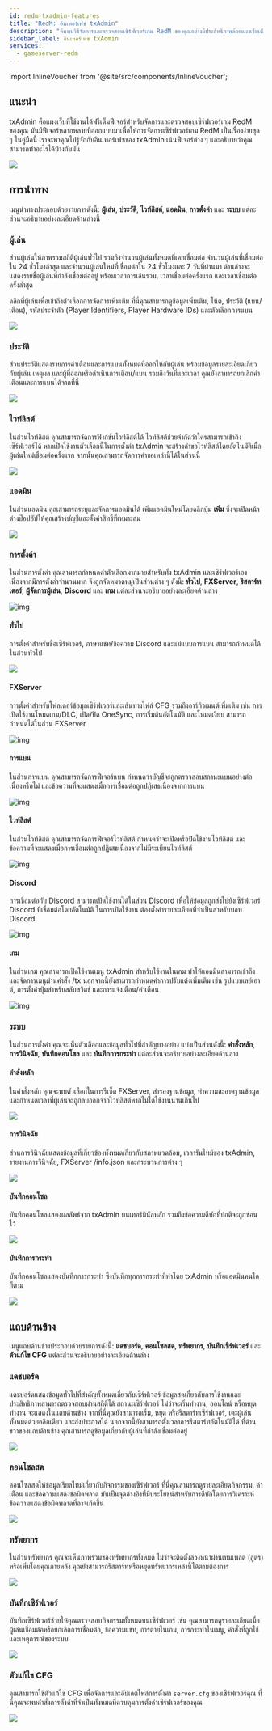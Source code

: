 ```yaml
---
id: redm-txadmin-features
title: "RedM: อินเทอร์เฟซ txAdmin"
description: "ค้นพบวิธีจัดการและตรวจสอบเซิร์ฟเวอร์เกม RedM ของคุณอย่างมีประสิทธิภาพด้วยแผงเว็บเต็มฟีเจอร์ของ txAdmin → เรียนรู้เพิ่มเติมตอนนี้"
sidebar_label: อินเทอร์เฟซ txAdmin
services:
  - gameserver-redm
---
```


import InlineVoucher from '@site/src/components/InlineVoucher';



## แนะนำ

txAdmin คือแผงเว็บที่ใช้งานได้ฟรีเต็มฟีเจอร์สำหรับจัดการและตรวจสอบเซิร์ฟเวอร์เกม RedM ของคุณ มันมีฟีเจอร์หลากหลายที่ออกแบบมาเพื่อให้การจัดการเซิร์ฟเวอร์เกม RedM เป็นเรื่องง่ายสุด ๆ ในคู่มือนี้ เราจะพาคุณไปรู้จักกับอินเทอร์เฟซของ txAdmin เน้นฟีเจอร์ต่าง ๆ และอธิบายว่าคุณสามารถทำอะไรได้บ้างกับมัน

![](https://screensaver01.zap-hosting.com/index.php/s/YrRXBNBX2xTnRyJ/preview)

<InlineVoucher />



## การนำทาง

เมนูนำทางประกอบด้วยรายการดังนี้: **ผู้เล่น**, **ประวัติ**, **ไวท์ลิสต์**, **แอดมิน**, **การตั้งค่า** และ **ระบบ** แต่ละส่วนจะอธิบายอย่างละเอียดด้านล่างนี้

### ผู้เล่น

ส่วนผู้เล่นให้ภาพรวมสถิติผู้เล่นทั่วไป รวมถึงจำนวนผู้เล่นทั้งหมดที่เคยเชื่อมต่อ จำนวนผู้เล่นที่เชื่อมต่อใน 24 ชั่วโมงล่าสุด และจำนวนผู้เล่นใหม่ที่เชื่อมต่อใน 24 ชั่วโมงและ 7 วันที่ผ่านมา ด้านล่างจะแสดงรายชื่อผู้เล่นที่กำลังเชื่อมต่ออยู่ พร้อมเวลาการเล่นรวม, เวลาเชื่อมต่อครั้งแรก และเวลาเชื่อมต่อครั้งล่าสุด

คลิกที่ผู้เล่นเพื่อเข้าถึงตัวเลือกการจัดการเพิ่มเติม ที่นี่คุณสามารถดูข้อมูลเพิ่มเติม, โน้ต, ประวัติ (แบน/เตือน), รหัสประจำตัว (Player Identifiers, Player Hardware IDs) และตัวเลือกการแบน

![](https://screensaver01.zap-hosting.com/index.php/s/wpRc2sW6gZZaN3S/download)





### ประวัติ

ส่วนประวัติแสดงรายการคำเตือนและการแบนทั้งหมดที่ออกให้กับผู้เล่น พร้อมข้อมูลรายละเอียดเกี่ยวกับผู้เล่น เหตุผล และผู้ที่ออกหรือดำเนินการเตือน/แบน รวมถึงวันที่และเวลา คุณยังสามารถยกเลิกคำเตือนและการแบนได้จากที่นี่

![](https://screensaver01.zap-hosting.com/index.php/s/qbLwEx39pmpY4sa/preview)

### ไวท์ลิสต์

ในส่วนไวท์ลิสต์ คุณสามารถจัดการฟังก์ชันไวท์ลิสต์ได้ ไวท์ลิสต์ช่วยจำกัดว่าใครสามารถเข้าถึงเซิร์ฟเวอร์ได้ หากเปิดใช้งานตัวเลือกนี้ในการตั้งค่า txAdmin จะสร้างคำขอไวท์ลิสต์โดยอัตโนมัติเมื่อผู้เล่นใหม่เชื่อมต่อครั้งแรก จากนั้นคุณสามารถจัดการคำขอเหล่านี้ได้ในส่วนนี้

![](https://screensaver01.zap-hosting.com/index.php/s/o4K5zgGrz8G7Rqp/preview)

### แอดมิน

ในส่วนแอดมิน คุณสามารถระบุและจัดการแอดมินได้ เพิ่มแอดมินใหม่โดยคลิกปุ่ม **เพิ่ม** ซึ่งจะเปิดหน้าต่างป๊อปอัปให้คุณสร้างบัญชีและตั้งค่าสิทธิ์ที่เหมาะสม

![](https://screensaver01.zap-hosting.com/index.php/s/H7BYP2QqyZD6nSJ/download)

### การตั้งค่า

ในส่วนการตั้งค่า คุณสามารถกำหนดค่าตัวเลือกมากมายสำหรับทั้ง txAdmin และเซิร์ฟเวอร์เอง เนื่องจากมีการตั้งค่าจำนวนมาก จึงถูกจัดหมวดหมู่เป็นส่วนต่าง ๆ ดังนี้: **ทั่วไป**, **FXServer**, **รีสตาร์ทเตอร์**, **ผู้จัดการผู้เล่น**, **Discord** และ **เกม** แต่ละส่วนจะอธิบายอย่างละเอียดด้านล่าง

![img](https://screensaver01.zap-hosting.com/index.php/s/9r44PictxZLad6c/download)

#### ทั่วไป

การตั้งค่าสำหรับชื่อเซิร์ฟเวอร์, ภาษาแชท/ข้อความ Discord และแม่แบบการแบน สามารถกำหนดได้ในส่วนทั่วไป

![](https://screensaver01.zap-hosting.com/index.php/s/y3WMSp5PPKyyDC2/preview)



#### FXServer

การตั้งค่าสำหรับโฟลเดอร์ข้อมูลเซิร์ฟเวอร์และเส้นทางไฟล์ CFG รวมถึงอาร์กิวเมนต์เพิ่มเติม เช่น การเปิดใช้งานโหมดเกม/DLC, เปิด/ปิด OneSync, การเริ่มต้นอัตโนมัติ และโหมดเงียบ สามารถกำหนดได้ในส่วน FXServer

![img](https://screensaver01.zap-hosting.com/index.php/s/8s5rBzAN7nsRtqe/preview)



#### การแบน

ในส่วนการแบน คุณสามารถจัดการฟีเจอร์แบน กำหนดว่าบัญชีจะถูกตรวจสอบสถานะแบนอย่างต่อเนื่องหรือไม่ และข้อความที่จะแสดงเมื่อการเชื่อมต่อถูกปฏิเสธเนื่องจากการแบน

![img](https://screensaver01.zap-hosting.com/index.php/s/fTjM4EFbtB7cw4q/preview)

#### ไวท์ลิสต์

ในส่วนไวท์ลิสต์ คุณสามารถจัดการฟีเจอร์ไวท์ลิสต์ กำหนดว่าจะเปิดหรือปิดใช้งานไวท์ลิสต์ และข้อความที่จะแสดงเมื่อการเชื่อมต่อถูกปฏิเสธเนื่องจากไม่มีระเบียนไวท์ลิสต์

![img](https://screensaver01.zap-hosting.com/index.php/s/6MyaBwRnroTSHbK/preview)

#### Discord

การเชื่อมต่อกับ Discord สามารถเปิดใช้งานได้ในส่วน Discord เพื่อให้ข้อมูลถูกส่งไปยังเซิร์ฟเวอร์ Discord ที่เชื่อมต่อโดยอัตโนมัติ ในการเปิดใช้งาน ต้องตั้งค่ารายละเอียดที่จำเป็นสำหรับบอท Discord

![img](https://screensaver01.zap-hosting.com/index.php/s/jSbXE9c23wjiKRf/preview)

#### เกม

ในส่วนเกม คุณสามารถเปิดใช้งานเมนู txAdmin สำหรับใช้งานในเกม ทำให้แอดมินสามารถเข้าถึงและจัดการเมนูผ่านคำสั่ง /tx นอกจากนี้ยังสามารถกำหนดค่าการปรับแต่งเพิ่มเติม เช่น รูปแบบเลย์เอาต์, การตั้งค่าปุ่มสำหรับสลับสวิตช์ และการแจ้งเตือน/คำเตือน

![img](https://screensaver01.zap-hosting.com/index.php/s/fLo976YMdbYkHts/preview)

### ระบบ

ในส่วนการตั้งค่า คุณจะเห็นตัวเลือกและข้อมูลทั่วไปที่สำคัญบางอย่าง แบ่งเป็นส่วนดังนี้: **คำสั่งหลัก**, **การวินิจฉัย**, **บันทึกคอนโซล** และ **บันทึกการกระทำ** แต่ละส่วนจะอธิบายอย่างละเอียดด้านล่าง



#### คำสั่งหลัก

ในคำสั่งหลัก คุณจะพบตัวเลือกในการรีเซ็ต FXServer, สำรองฐานข้อมูล, ทำความสะอาดฐานข้อมูล และกำหนดเวลาที่ผู้เล่นจะถูกลบออกจากไวท์ลิสต์หากไม่ได้ใช้งานนานเกินไป

![](https://screensaver01.zap-hosting.com/index.php/s/3A38EoqELeWMYJ6/download)



#### การวินิจฉัย

ส่วนการวินิจฉัยแสดงข้อมูลที่เกี่ยวข้องทั้งหมดเกี่ยวกับสภาพแวดล้อม, เวลารันไทม์ของ txAdmin, รายงานการวินิจฉัย, FXServer /info.json และกระบวนการต่าง ๆ

![](https://screensaver01.zap-hosting.com/index.php/s/4Qg9MKwwnqFXwBd/preview)

#### บันทึกคอนโซล

บันทึกคอนโซลแสดงผลลัพธ์จาก txAdmin บนเทอร์มินัลหลัก รวมถึงข้อความดีบักที่ปกติจะถูกซ่อนไว้

![](https://screensaver01.zap-hosting.com/index.php/s/jsCerbambRn5DMy/preview)

#### บันทึกการกระทำ

บันทึกคอนโซลแสดงบันทึกการกระทำ ซึ่งบันทึกทุกการกระทำที่ทำโดย txAdmin หรือแอดมินคนใดก็ตาม

![](https://screensaver01.zap-hosting.com/index.php/s/P65fwKRSfjDZgdo/preview)



## แถบด้านข้าง

เมนูแถบด้านข้างประกอบด้วยรายการดังนี้: **แดชบอร์ด**, **คอนโซลสด**, **ทรัพยากร**, **บันทึกเซิร์ฟเวอร์** และ **ตัวแก้ไข CFG** แต่ละส่วนจะอธิบายอย่างละเอียดด้านล่าง



### แดชบอร์ด

แดชบอร์ดแสดงข้อมูลทั่วไปที่สำคัญทั้งหมดเกี่ยวกับเซิร์ฟเวอร์ ข้อมูลสดเกี่ยวกับการใช้งานและประสิทธิภาพสามารถตรวจสอบผ่านสถิติได้ สถานะเซิร์ฟเวอร์ ไม่ว่าจะเริ่มทำงาน, ออนไลน์ หรือหยุดทำงาน จะแสดงในแถบด้านข้าง จากที่นี่คุณยังสามารถเริ่ม, หยุด หรือรีสตาร์ทเซิร์ฟเวอร์, เตะผู้เล่นทั้งหมดด้วยคลิกเดียว และส่งประกาศได้ นอกจากนี้ยังสามารถตั้งเวลาการรีสตาร์ทอัตโนมัติได้ ที่ด้านขวาของแถบด้านข้าง คุณสามารถดูข้อมูลเกี่ยวกับผู้เล่นที่กำลังเชื่อมต่ออยู่

![](https://screensaver01.zap-hosting.com/index.php/s/YrRXBNBX2xTnRyJ/preview)



### คอนโซลสด

คอนโซลสดให้ข้อมูลเรียลไทม์เกี่ยวกับกิจกรรมของเซิร์ฟเวอร์ ที่นี่คุณสามารถดูรายละเอียดกิจกรรม, คำเตือน และข้อความแสดงข้อผิดพลาด มันเป็นจุดอ้างอิงที่มีประโยชน์สำหรับการดีบักโดยการวิเคราะห์ข้อความแสดงข้อผิดพลาดที่อาจเกิดขึ้น

![](https://screensaver01.zap-hosting.com/index.php/s/PDyPa7TfsHgTbAD/preview)

### ทรัพยากร
ในส่วนทรัพยากร คุณจะเห็นภาพรวมของทรัพยากรทั้งหมด ไม่ว่าจะติดตั้งล่วงหน้าผ่านเทมเพลต (สูตร) หรือเพิ่มโดยคุณภายหลัง คุณยังสามารถรีสตาร์ทหรือหยุดทรัพยากรเหล่านี้ได้ตามต้องการ

![](https://screensaver01.zap-hosting.com/index.php/s/QJZnMTCqQpx92EL/preview)

### บันทึกเซิร์ฟเวอร์

บันทึกเซิร์ฟเวอร์ช่วยให้คุณตรวจสอบกิจกรรมทั้งหมดบนเซิร์ฟเวอร์ เช่น คุณสามารถดูรายละเอียดเมื่อผู้เล่นเชื่อมต่อหรือยกเลิกการเชื่อมต่อ, ข้อความแชท, การตายในเกม, การกระทำในเมนู, คำสั่งที่ถูกใช้ และเหตุการณ์ของระบบ

![](https://screensaver01.zap-hosting.com/index.php/s/zgBGMQq3stNkstq/preview)



### ตัวแก้ไข CFG

คุณสามารถใช้ตัวแก้ไข CFG เพื่อจัดการและอัปเดตไฟล์การตั้งค่า `server.cfg` ของเซิร์ฟเวอร์คุณ ที่นี่คุณจะพบคำสั่งการตั้งค่าที่จำเป็นทั้งหมดที่ควบคุมการตั้งค่าเซิร์ฟเวอร์ของคุณ

![](https://screensaver01.zap-hosting.com/index.php/s/jqDBDqp55HoKmNB/preview)


<InlineVoucher />